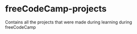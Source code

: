 # freeCodeCamp-projects
Contains all the projects that were made during learning during freeCodeCamp
